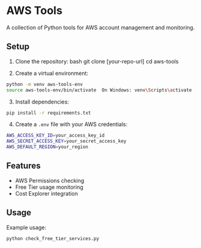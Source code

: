 # AWS Tools

A collection of Python tools for AWS account management and monitoring.

## Setup

1. Clone the repository: 
bash
git clone [your-repo-url]
cd aws-tools

2. Create a virtual environment:
```bash
python -m venv aws-tools-env
source aws-tools-env/bin/activate  On Windows: venv\Scripts\activate
```

3. Install dependencies:
```bash
pip install -r requirements.txt
```

4. Create a `.env` file with your AWS credentials:
```bash
AWS_ACCESS_KEY_ID=your_access_key_id
AWS_SECRET_ACCESS_KEY=your_secret_access_key
AWS_DEFAULT_REGION=your_region
```

## Features

- AWS Permissions checking
- Free Tier usage monitoring
- Cost Explorer integration

## Usage

Example usage:
```bash
python check_free_tier_services.py
```